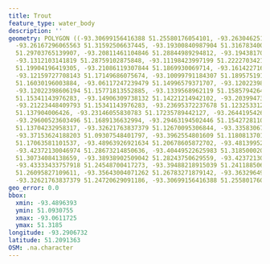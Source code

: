 ```yaml
---
title: Trout
feature_type: water_body
description: ''
geometry: POLYGON ((-93.30699156416388 51.25580176054101, -93.26304625166614 51.29102638913886,
  -93.26167296065563 51.31592506637445, -93.19300840987904 51.31678340054408, -93.16554258957019
  51.29703765139907, -93.20811461104846 51.28844989294812, -93.19438170089853 51.27298787980925,
  -93.1312103141819 51.28759102875848, -93.11198423997199 51.22227034211772, -93.10374449387307
  51.19904196419305, -93.21086119307844 51.1869930069714, -93.16142271652073 51.17149686075674,
  -93.12159727708143 51.17149686075674, -93.10099791184307 51.18957519161228, -93.06117247239479
  51.16030196003884, -93.06117247239479 51.14996579371707, -93.12022398606194 51.14651989039046,
  -93.12022398606194 51.15771813552885, -93.1339568962119 51.15857942644466, -93.14906309738132
  51.15341143976283, -93.14906309738132 51.14221214942102, -93.20399473799898 51.12670095306844,
  -93.21223448409793 51.15341143976283, -93.23695372237678 51.12325331291989, -93.25617979658668
  51.137904006426, -93.23146055830783 51.17235789442127, -93.26441954268563 51.16460801264707,
  -93.29600523603496 51.1689136632994, -93.29463194502446 51.15427281107465, -93.29463194502446
  51.13704232958317, -93.32621763837379 51.12670095306844, -93.33583067548324 51.11118454585817,
  -93.37153624188203 51.09307548401797, -93.3962554801609 51.11808137019549, -93.46766661296748
  51.17063581101537, -93.48963926921634 51.20678605872702, -93.4813995231174 51.24548700417273,
  -93.42372130046974 51.28673214850636, -93.40449522625983 51.31850002070592, -93.36466978681156
  51.30734084138659, -93.38938902509042 51.28243750629559, -93.42372130046974 51.26869195245778,
  -93.43333433757918 51.24548700417273, -93.39488218915039 51.24118850612856, -93.39076231610092
  51.26095827109611, -93.35643004071262 51.26783271879142, -93.36329649579208 51.24032875831396,
  -93.32621763837379 51.24720629091186, -93.30699156416388 51.25580176054101))
geo_error: 0.0
bbox:
  xmin: -93.4896393
  ymin: 51.0930755
  xmax: -93.0611725
  ymax: 51.3185
longitude: -93.2906732
latitude: 51.2091363
OSM: .na.character
---
```

